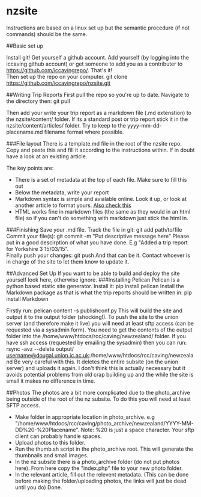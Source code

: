 # nzsite

Instructions are based on a linux set up but the semantic procedure (if not commands) should be the same.

##Basic set up

Install git! Get yourself a github account. Add yourself (by logging into the iccaving github account) or get someone to add you as a contributer to https://github.com/iccavingrepo/. That's it!  
Then set up the repo on your computer.
    git clone https://github.com/iccavingrepo/nzsite.git

##Writing Trip Reports
First pull the repo so you're up to date. Navigate to the directory then:
    git pull

Then add your write your trip report as a markdown file (.md extenstion) to the nzsite/content/ folder. If its a standard post or trip report stick it in the nzsite/content/articles/ folder. Try to keep to the yyyy-mm-dd-placename.md filename format where possible.

###File layout
There is a template.md file in the root of the nzsite repo. Copy and paste this and fill it according to the instructions within. If in doubt have a look at an existing article.  

The key points are:
* There is a set of metadata at the top of each file. Make sure to fill this out
* Below the metadata, write your report
* Markdown syntax is simple and avialable online. Look it up, or look at another article to format yours. [Also check this](https://help.github.com/articles/markdown-basics/)
* HTML works fine in markdown files (the same as they would in an html file) so if you can't do something with markdown just stick the html in.

###Finishing
Save your .md file. Track the file in git:
    git add path/to/file
Commit your file(s):
    git commit -m "Put descriptive message here"
Please put in a good descirption of what you have done. E.g "Added a trip report for Yorkshire 3 15/03/15".  
Finally push your changes:
    git push
And that can be it. Contact whoever is in charge of the site to let them know to update it.

##Advanced Set Up
If you want to be able to build and deploy the site yourself look here, otherwise ignore.
###Installing Pelican
Pelican is a python based static site generator. Install it:
    pip install pelican
Install the Markdown package as that is what the trip reports should be written in:
    pip install Markdown

Firstly run:
    pelican content -s publishconf.py
This will build the site and output it to the output folder (shocking!). To push the site to the union server (and therefore make it live) you will need at least sftp access (can be requested via a sysadmin form). You need to get the contents of the output folder into the /home/www/htdocs/rcc/caving/newzealand/ folder. If you have ssh access (requested by emailing the sysadmin) then you can run:
    rsync -avz --delete output/ username@dougal.union.ic.ac.uk:/home/www/htdocs/rcc/caving/newzealand
Be very careful with this. It deletes the entire subsite (on the union server) and uploads it again. I don't think this is actually necessary but it avoids potential problems from old crap building up and the while the site is small it makes no difference in time.

##Photos
The photos are a bit more complicated due to the photo_archive being outside of the root of the nz subsite. To do this you will need at least SFTP access.
* Make folder in appropriate location in photo_archive. e.g "/home/www/htdocs/rcc/caving/photo_archive/newzealand/YYYY-MM-DD%20-%20Placename". Note: %20 is just a space character. Your sftp client can probably handle spaces.
* Upload photos to this folder.
* Run the thumb.sh script in the photo_archive root. This will generate the thumbnails and small images.
* In the nz subsite there is a photo_archive folder (do not put photos here). From here copy the "index.php" file to your new photo folder.
* In the relevant article, fill out the relevent metadata. (This can be done before making the folder/uploading photos, the links will just be dead until you do)
Done.

